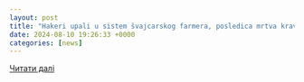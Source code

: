 ```yaml
---
layout: post
title: "Hakeri upali u sistem švajcarskog farmera, posledica mrtva krava i tele - Poljoprivredne vesti | Agroklub.rs"
date: 2024-08-10 19:26:33 +0000
categories: [news]
---
```


[Читати далі](https://www.agroklub.rs/poljoprivredne-vesti/hakeri-upali-u-sistem-svajcarskog-farmera-posledica-mrtva-krava-i-tele/97837/)
